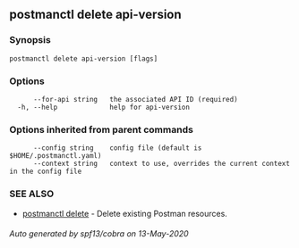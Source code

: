 ## postmanctl delete api-version



### Synopsis



```
postmanctl delete api-version [flags]
```

### Options

```
      --for-api string   the associated API ID (required)
  -h, --help             help for api-version
```

### Options inherited from parent commands

```
      --config string    config file (default is $HOME/.postmanctl.yaml)
      --context string   context to use, overrides the current context in the config file
```

### SEE ALSO

* [postmanctl delete](postmanctl_delete.md)	 - Delete existing Postman resources.

###### Auto generated by spf13/cobra on 13-May-2020
